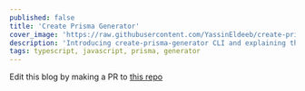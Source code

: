 ```yaml
---
published: false
title: 'Create Prisma Generator'
cover_image: 'https://raw.githubusercontent.com/YassinEldeeb/create-prisma-generator/main/images/cool-banner.png'
description: 'Introducing create-prisma-generator CLI and explaining the boilerplate'
tags: typescript, javascript, prisma, generator
---
```


Edit this blog by making a PR to [this repo](https://github.com/YassinEldeeb/create-prisma-generator/tree/main/dev.to/blogs/create-prisma-generator)
